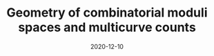 ---
title: "Geometry of combinatorial moduli spaces and multicurve counts"
collection: talks
category: seminars
event: "Séminaire online de Géométrie énumérative"
venue: "IMJ–PRG, FR"
date: 2020-12-10
slides: "/files/talks/2020-12-10.pdf"
---